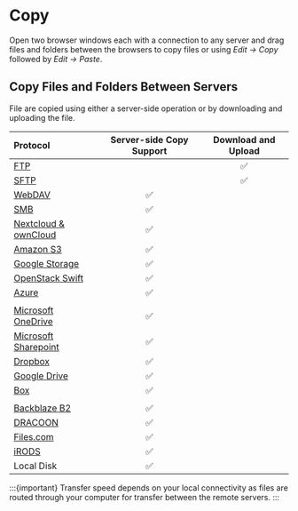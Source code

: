 Copy
====

Open two browser windows each with a connection to any server and drag files and folders between the browsers to copy
files or using *Edit → Copy* followed by *Edit → Paste*.

## Copy Files and Folders Between Servers

File are copied using either a server-side operation or by downloading and uploading the file.

| **Protocol**                                             | **Server-side Copy Support** | **Download and Upload** |
|:---------------------------------------------------------|:----------------------------:|:-----------------------:|
| [FTP](../protocols/ftp.md)                               |                              |            ✅            |
| [SFTP](../protocols/sftp/index.md)                       |                              |            ✅            |
| [WebDAV](../protocols/webdav/index.md)                   |              ✅               |                         |
| [SMB](../protocols/smb.md)                               |              ✅               |                         |
| [Nextcloud & ownCloud](../protocols/webdav/nextcloud.md) |              ✅               |                         |
| [Amazon S3](../protocols/s3/index.md)                    |              ✅               |                         |
| [Google Storage](../protocols/googlecloudstorage.md)     |              ✅               |                         |
| [OpenStack Swift](../protocols/openstack/index.md)       |              ✅               |                         |
| [Azure](../protocols/azure.md)                           |              ✅               |                         |
|                                                          |
| [Microsoft OneDrive](../protocols/onedrive.md)           |              ✅               |                         |
| [Microsoft Sharepoint](../protocols/sharepoint.md)       |              ✅               |                         |
| [Dropbox](../protocols/dropbox.md)                       |              ✅               |                         |
| [Google Drive](../protocols/googledrive.md)              |              ✅               |                         |
| [Box](../protocols/box.md)                               |              ✅               |                         |
|                                                          |
| [Backblaze B2](../protocols/b2.md)                       |              ✅               |                         |
| [DRACOON](../protocols/dracoon.md)                       |              ✅               |                         |
| [Files.com](../protocols/files.com.md)                   |              ✅               |                         |
| [iRODS](../protocols/irods.md)                           |              ✅               |                         |
| Local Disk                                               |              ✅               |                         |

:::{important}
Transfer speed depends on your local connectivity as files are routed through your computer for transfer between the
remote servers.
:::
